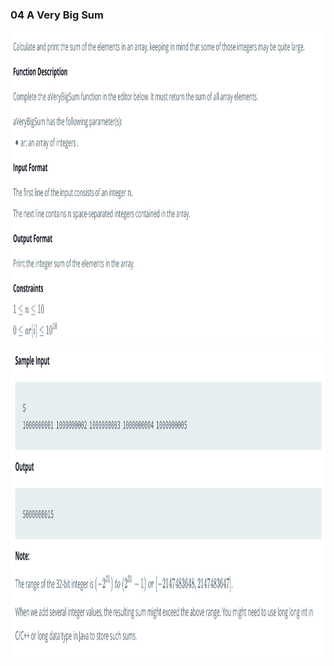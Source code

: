 ### 04 A Very Big Sum

<img src='../images/04-1.png' width='800' height='500'>

<img src='../images/04-2.png' width='800' height='500'>